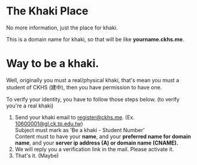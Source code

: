 # The Khaki Place

No more information, just the place for khaki.

This is a domain name for khaki, so that will be like <b>yourname.ckhs.me</b>. 

# Way to be a khaki.
Well, originally you must a real/physical khaki, that's mean you must a student of CKHS (建中), then you have permission to have one.

To verify your identity, you have to follow those steps below. (to verify you're a real khaki)

1. Send your khaki email to [register@ckhs.me](mailto:register@ckhs.me). (Ex. 10600001@gl.ck.tp.edu.tw)
  <br> Subject must mark as 'Be a khaki - Student Number'
  <br> Content must to have your <b>name</b>, and your <b>preferred name for domain name</b>, and your <b>server ip address (A) or domain name (CNAME). </b>
2. We will reply you a verification link in the mail. Please activate it.
3. That's it. (Maybe)
